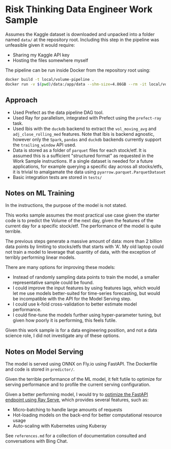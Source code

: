 # Risk Thinking Data Engineer Work Sample

Assumes the Kaggle dataset is downloaded and unpacked into a folder
named `data/` at the repository root. Including this step in the
pipeline was unfeasible given it would require:
- Sharing my Kaggle API key
- Hosting the files somewhere myself

The pipeline can be run inside Docker from the repository root using:
```bash
docker build -t local/volume-pipeline .
docker run -v $(pwd)/data:/app/data --shm-size=4.86GB --rm -it local/volume-pipeline
```

## Approach

- Used Prefect as the data pipeline DAG tool.
- Used Ray for parallelism, integrated with Prefect using the
  `prefect-ray` task.
- Used Ibis with the `duckdb` backend to extract the `vol_moving_avg`
  and `adj_close_rolling_med` features. Note that Ibis is backend
  agnostic, however only the `Spark`, `pandas` and `duckdb` backends
  currently support the `trailing_window` API used.
- Data is stored as a folder of `parquet` files for each stock/etf.
  It is assumed this is a sufficient "structured format" as requested
  in the Work Sample instructions. If a single dataset is needed for
  a future applications, for example querying a specific day across
  all stocks/etfs, it is trivial to amalgamate the data using
  `pyarrow.parquet.ParquetDataset`
- Basic integration tests are stored in `tests/`


## Notes on ML Training

In the instructions, the purpose of the model is not stated.

This works sample assumes the most practical use case given the
starter code is to predict the Volume of the next day, given the
features of the current day for a specific stock/etf. The performance
of the model is quite terrible.

The previous steps generate a massive amount of data: more than 2
billion data points by limiting to stocks/etfs that starts with 'A'.
My old laptop could not train a model to leverage that quantity of
data, with the exception of terribly performing linear models.

There are many options for improving these models:
- Instead of randomly sampling data points to train the model, a
  smaller representative sample could be found.
- I could improve the input features by using features lags, which
  would let me use models better-suited for time-series forecasting,
  but would be incompatible with the API for the Model Serving step.
- I could use k-fold cross-validation to better estimate model
  performance.
- I could fine-tune the models further using hyper-parameter tuning,
  but given how poorly it is performing, this feels futile.

Given this work sample is for a data engineering position, and not a
data science role, I did not investigate any of these options.

## Notes on Model Serving

The model is served using ONNX on Fly.io using FastAPI. The
Dockerfile and code is stored in `predictor/`.

Given the terrible performance of the ML model, it felt futile to optimize for serving performance and to profile the current serving configuration.

Given a better performing model, I would try to [optimize the FastAPI
endpoint using Ray
Serve](https://www.anyscale.com/blog/ray-serve-fastapi-the-best-of-both-worlds),
which provides several features, such as:

- Micro-batching to handle large amounts of requests
- Hot-loading models on the back-end for better computational resource usage
- Auto-scaling with Kubernetes using Kuberay

See `references.md` for a collection of documentation consulted and conversations with Bing Chat.
